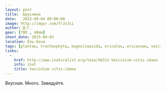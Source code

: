 ```yaml
---
layout: post
title:  Брусника
date:   2015-09-04 00:00:00
image: http://imgur.com/frJzJci
author: Д.Г.
gear: [70D , 40mm]
shoot_date: 2015-09-03
location: Ёль-база
tags: [plantae, tracheophyta, magnoliopsida, ericales, ericaceae, vaccinium, vaccinium vitis-idaea]
links:
  -
    href: http://www.inaturalist.org/taxa/56312-Vaccinium-vitis-idaea
    info: inat
    title: Vaccinium vitis-idaea
---
```


Вкусная. Много. Завидуйте.
